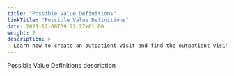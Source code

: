 ```yaml
---
title: "Possible Value Definitions"
linkTitle: "Possible Value Definitions"
date: 2021-12-08T09:22:27+01:00
weight: 2
description: >
  Learn how to create an outpatient visit and find the outpatient visit created previously
---
```


Possible Value Definitions description
